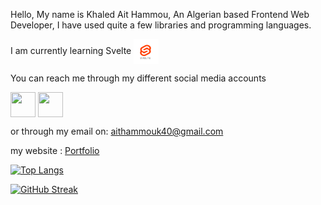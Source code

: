 Hello, My name is Khaled Ait Hammou, An Algerian based Frontend Web Developer, I have used quite a few libraries and programming languages.


I am currently learning Svelte <a src="https://kit.svelte.dev/" target="_blank"> <img src="https://github.com/devicons/devicon/blob/master/icons/svelte/svelte-original-wordmark.svg" widht="40" height="40" align="center"/> </a>


You can reach me through my different social media accounts

<a href="https://www.linkedin.com/in/aihk/"><img  src="https://github.com/gauravghongde/social-icons/blob/master/SVG/Color/LinkedIN.svg" width="40" height="40" align="center"/><a/>   <a href="https://www.instagram.com/s0m3b0dy_once/"> <img  src="https://github.com/gauravghongde/social-icons/blob/master/SVG/Color/Instagram.svg" width="40" height="40" align="center"/><a/>
  


or through my email on: <a href="mailto:aithammouk40@gmail.com">aithammouk40@gmail.com</a> 
  
  
  my website : <a href="https://retrominimalist.netlify.app/">Portfolio </a>

[![Top Langs](https://github-readme-stats.vercel.app/api/top-langs/?username=AiHKhaled&theme=dark&layout=compact)](https://github.com/anuraghazra/github-readme-stats)



[![GitHub Streak](https://github-readme-streak-stats.herokuapp.com/?user=AiHKhaled&theme=tokyonight_duo)](https://git.io/streak-stats)


